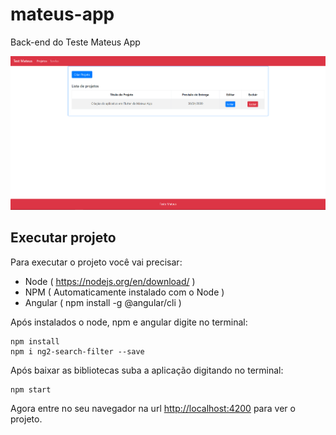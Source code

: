 # mateus-app
Back-end do Teste Mateus App

  ![alt text](https://raw.githubusercontent.com/enosgomes/mateus-test-frontend/master/src/assets/telainicial.png)

## Executar projeto
Para executar o projeto você vai precisar:
- Node ( https://nodejs.org/en/download/ ) 
- NPM ( Automaticamente instalado com o Node )
- Angular ( npm install -g @angular/cli )

Após instalados o node, npm e angular digite no terminal:

````
npm install
npm i ng2-search-filter --save
````
Após baixar as bibliotecas suba a aplicação digitando no terminal:

````
npm start
````

Agora entre no seu navegador na url <http://localhost:4200> para ver o projeto.
